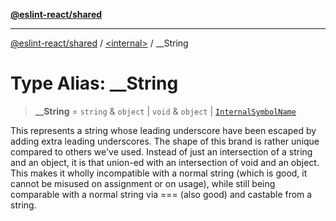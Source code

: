 [**@eslint-react/shared**](../../README.md)

***

[@eslint-react/shared](../../README.md) / [\<internal\>](../README.md) / \_\_String

# Type Alias: \_\_String

> **\_\_String** = `string` & `object` \| `void` & `object` \| [`InternalSymbolName`](../enumerations/InternalSymbolName.md)

This represents a string whose leading underscore have been escaped by adding extra leading underscores.
The shape of this brand is rather unique compared to others we've used.
Instead of just an intersection of a string and an object, it is that union-ed
with an intersection of void and an object. This makes it wholly incompatible
with a normal string (which is good, it cannot be misused on assignment or on usage),
while still being comparable with a normal string via === (also good) and castable from a string.
